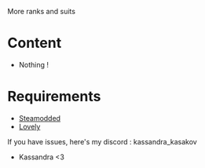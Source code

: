 More ranks and suits


# Content

- Nothing !




# Requirements
- [Steamodded](https://github.com/Steamopollys/Steamodded)
- [Lovely](https://github.com/ethangreen-dev/lovely-injector)


If you have issues, here's my discord : kassandra_kasakov


- Kassandra <3